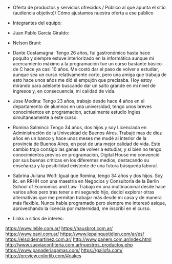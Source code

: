 * Oferta de productos y servicios ofrecidos / Público al que apunta el sitio
(audiencia objetivo)/ Cómo ajustamos nuestra oferta a ese público

* Integrantes del equipo:

- Juan Pablo Garcia Giraldo: 

- Nelson Bruni: 

- Dante Costamagna: Tengo 26 años, fui gastronómico hasta hace poquito y siempre estuve interiorizado en la informática aunque mi acercamiento máximo a la programación fue un curso bastante básico de C hace ya casi 10 años. Me costó dar el paso de volver a estudiar, aunque sea un curso relativamente corto, pero una amiga que trabaja de esto hace unos años me dió el empujón que precisaba. Hoy estoy mirando para adelante buscando dar un salto grande en mi nivel de ingresos y, en consecuencia, mi calidad de vida.

- Jose Medina: Tengo 23 años, trabajo desde hace 4 años en el departamento de alumnos en una universidad, tengo unos breves conocimientos en programacion, actualmente estudio Ingles simultaneamente a este curso.

- Romina Salminci: Tengo 34 años, dos hijos y soy Licenciada en Administración de la Univesidad de Buenos Aires. Trabajé mas de diez años en un banco y hace unos meses me mudé al interior de la provincia de Buenos Aires, en post de una mejor calidad de vida. Este cambio trajo consigo las ganas de volver a estudiar, y si bien no tengo conocimientos previos en programación, Digital House me convenció por sus buenas críticas en los diferentes medios, destacando su enseñanza y la posibilidad existente de una futura búsqueda laboral. 

- Sabrina Juliana Wolf: Igual que Romina, tengo 34 años y dos hijos. Soy lic. en RRHH con una maestría en Negocios y Consultoría de la Berlin School of Economics and Law. Trabajo en una multinacional desde hace varios años pero tras tener a mi segundo hijo, decidí explorar otras alternativas que me permitan trabajar más desde mi casa y de manera más flexible. Nunca había programado pero siempre me interesó asique, aprovechando la licencia por maternidad, me inscribí en el curso.

* Links a sitios de interés:

https://www.leble.com.ar/
https://hausbrot.com.ar/
https://www.pani.com.ar/
https://www.lepainquotidien.com/ar/es/
https://elsoldemartinez.com.ar/
http://www.panem.com.ar/index.html
http://www.sueviaconfiteria.com.ar/nuestros_productos.php
https://www.panaderiagamas.com/
https://gallofa.com/
https://preview.colorlib.com/#cakes

